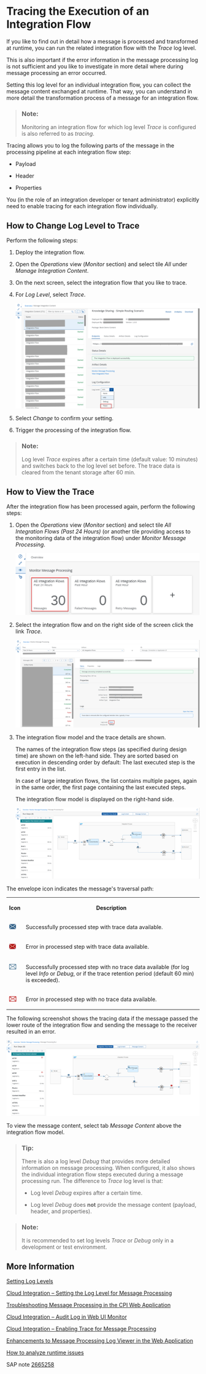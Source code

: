 <!-- loio4ec27d358d844c96b3ae11febd440eac -->

# Tracing the Execution of an Integration Flow

If you like to find out in detail how a message is processed and transformed at runtime, you can run the related integration flow with the *Trace* log level.

This is also important if the error information in the message processing log is not sufficient and you like to investigate in more detail where during message processing an error occurred.

Setting this log level for an individual integration flow, you can collect the message content exchanged at runtime. That way, you can understand in more detail the transformation process of a message for an integration flow.

> ### Note:  
> Monitoring an integration flow for which log level *Trace* is configured is also referred to as *tracing*.

Tracing allows you to log the following parts of the message in the processing pipeline at each integration flow step:

-   Payload

-   Header

-   Properties


You \(in the role of an integration developer or tenant administrator\) explicitly need to enable tracing for each integration flow individually.



<a name="loio4ec27d358d844c96b3ae11febd440eac__section_ugq_kwt_rnb"/>

## How to Change Log Level to Trace

Perform the following steps:

1.  Deploy the integration flow.

2.  Open the *Operations* view \(*Monitor* section\) and select tile *All* under *Manage Integration Content*.

3.  On the next screen, select the integration flow that you like to trace.

4.  For *Log Level*, select *Trace*.

    ![](images/Trace_2_479aac2.png)

5.  Select *Change* to confirm your setting.
6.  Trigger the processing of the integration flow.


> ### Note:  
> Log level *Trace* expires after a certain time \(default value: 10 minutes\) and switches back to the log level set before. The trace data is cleared from the tenant storage after 60 min.



<a name="loio4ec27d358d844c96b3ae11febd440eac__section_t3m_5zt_rnb"/>

## How to View the Trace

After the integration flow has been processed again, perform the following steps:

1.  Open the *Operations* view \(*Monitor* section\) and select tile *All Integration Flows \(Past 24 Hours\)* \(or another tile providing access to the monitoring data of the integration flow\) under *Monitor Message Processing*.

    ![](images/Trace_3_5abd747.png)

2.  Select the integration flow and on the right side of the screen click the link *Trace*.

    ![](images/Trace_4_88178b5.png)

3.  The integration flow model and the trace details are shown.

    The names of the integration flow steps \(as specified during design time\) are shown on the left-hand side. They are sorted based on execution in descending order by default: The last executed step is the first entry in the list.

    In case of large integration flows, the list contains multiple pages, again in the same order, the first page containing the last executed steps.

    The integration flow model is displayed on the right-hand side.

    ![](images/Trace_5_8b0b55f.png)


The envelope icon indicates the message's traversal path:


<table>
<tr>
<th valign="top">

Icon



</th>
<th valign="top">

Description



</th>
</tr>
<tr>
<td valign="top">

![](images/TraceIcon1_651cb3c.png)



</td>
<td valign="top">

Successfully processed step with trace data available.



</td>
</tr>
<tr>
<td valign="top">

![](images/TraceIcon2_4d61abc.png)



</td>
<td valign="top">

Error in processed step with trace data available.



</td>
</tr>
<tr>
<td valign="top">

![](images/TraceIcon3_553cfe0.png)



</td>
<td valign="top">

Successfully processed step with no trace data available \(for log level *Info* or *Debug*, or if the trace retention period \(default 60 min\) is exceeded\).



</td>
</tr>
<tr>
<td valign="top">

![](images/TraceIcon4_c2ba836.png)



</td>
<td valign="top">

Error in processed step with no trace data available.



</td>
</tr>
</table>

The following screenshot shows the tracing data if the message passed the lower route of the integration flow and sending the message to the receiver resulted in an error.

![](images/Tracing_6_a25279c.png)

To view the message content, select tab *Message Content* above the integration flow model.

> ### Tip:  
> There is also a log level *Debug* that provides more detailed information on message processing. When configured, it also shows the individual integration flow steps executed during a message processing run. The difference to *Trace* log level is that:
> 
> -   Log level *Debug* expires after a certain time.
> 
> -   Log level *Debug* does **not** provide the message content \(payload, header, and properties\).

> ### Note:  
> It is recommended to set log levels *Trace* or *Debug* only in a development or test environment.



<a name="loio4ec27d358d844c96b3ae11febd440eac__section_pfd_s25_rnb"/>

## More Information

[Setting Log Levels](setting-log-levels-4e6d3fc.md)

[Cloud Integration – Setting the Log Level for Message Processing](https://blogs.sap.com/2017/06/22/cloud-integration-setting-the-log-level-for-message-processing/)

[Troubleshooting Message Processing in the CPI Web Application](https://blogs.sap.com/2018/03/13/troubleshooting-message-processing-in-the-cpi-web-application/)

[Cloud Integration – Audit Log in Web UI Monitor](https://blogs.sap.com/2017/08/21/cloud-integration-audit-log-in-web-ui-monitor/)

[Cloud Integration – Enabling Trace for Message Processing](https://blogs.sap.com/2018/01/21/cloud-integration-enabling-trace-for-message-processing/)

[Enhancements to Message Processing Log Viewer in the Web Application](https://blogs.sap.com/2018/04/10/enhancements-to-message-processing-log-viewer-in-the-web-application/)

[How to analyze runtime issues](https://ga.support.sap.com/dtp/viewer/#/tree/2237/actions/28748:28795:33130)

SAP note [2665258](https://me.sap.com/notes/2665258)

